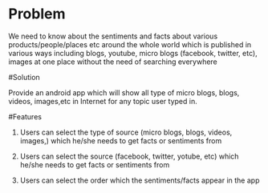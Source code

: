 # Problem

We need to know about the sentiments and facts about various products/people/places etc around the whole world which is published in various ways including blogs, youtube, micro blogs (facebook, twitter, etc), images at one place without the need of searching everywhere

#Solution

Provide an android app which will show all type of micro blogs, blogs, videos, images,etc in Internet for any topic user typed in.

#Features

1. Users can select the type of source (micro blogs, blogs, videos, images,) which he/she needs to get facts or sentiments from

2. Users can select the source (facebook, twitter, yotube, etc) which he/she needs to get facts or sentiments from

3. Users can select the order which the sentiments/facts appear in the app
